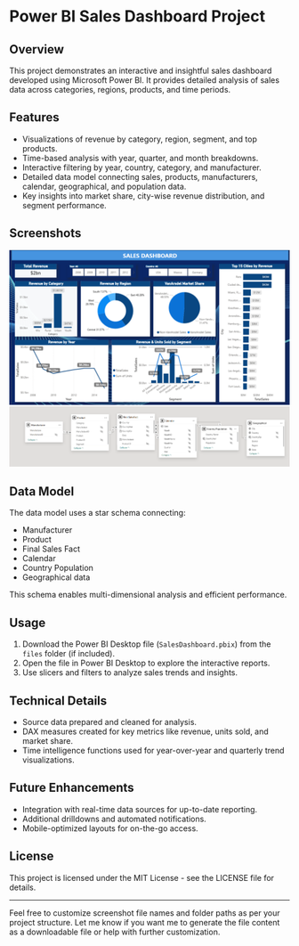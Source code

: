 # Power BI Sales Dashboard Project

## Overview
This project demonstrates an interactive and insightful sales dashboard developed using Microsoft Power BI. It provides detailed analysis of sales data across categories, regions, products, and time periods.

## Features
- Visualizations of revenue by category, region, segment, and top products.
- Time-based analysis with year, quarter, and month breakdowns.
- Interactive filtering by year, country, category, and manufacturer.
- Detailed data model connecting sales, products, manufacturers, calendar, geographical, and population data.
- Key insights into market share, city-wise revenue distribution, and segment performance.

## Screenshots
![Dashboard](Screenshots/Screenshot%202025-09-05%20163205.png)
![Data Model](Screenshots/Screenshot%202025-09-05%20164332.png)

## Data Model
The data model uses a star schema connecting:
- Manufacturer
- Product
- Final Sales Fact
- Calendar
- Country Population
- Geographical data

This schema enables multi-dimensional analysis and efficient performance.

## Usage
1. Download the Power BI Desktop file (`SalesDashboard.pbix`) from the `files` folder (if included).
2. Open the file in Power BI Desktop to explore the interactive reports.
3. Use slicers and filters to analyze sales trends and insights.

## Technical Details
- Source data prepared and cleaned for analysis.
- DAX measures created for key metrics like revenue, units sold, and market share.
- Time intelligence functions used for year-over-year and quarterly trend visualizations.

## Future Enhancements
- Integration with real-time data sources for up-to-date reporting.
- Additional drilldowns and automated notifications.
- Mobile-optimized layouts for on-the-go access.

## License
This project is licensed under the MIT License - see the LICENSE file for details.

---

Feel free to customize screenshot file names and folder paths as per your project structure. Let me know if you want me to generate the file content as a downloadable file or help with further customization.
